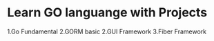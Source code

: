 # Learn GO languange with Projects

1.Go Fundamental
2.GORM basic
2.GUI Framework
3.Fiber Framework
